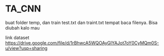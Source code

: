 # TA_CNN

buat folder temp, dan train
test.txt dan traint.txt tempat baca filenya. Bisa diubah kalo mau

link dataset
https://drive.google.com/file/d/1rBhwcA5WQOAyGlYAJot7oY0CyMQm0S-u/view?usp=sharing 
